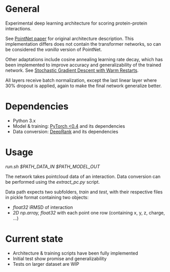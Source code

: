 # General

Experimental deep learning architecture for scoring protein-protein interactions.

See [PointNet paper](https://arxiv.org/abs/1612.00593) for original architecture description. This implementation differs does not contain the transformer networks, so can be considered the *vanilla* version of PointNet.

Other adaptations include cosine annealing learning rate decay, which has been implemented to improve accuracy and generalizability of the trained network. See [Stochastic Gradient Descent with Warm Restarts](https://arxiv.org/abs/1608.03983).

All layers receive batch normalization, except the last linear layer where 30% dropout is applied, again to make the final network generalize better.

# Dependencies

* Python 3.x
* Model & training: [PyTorch <0.4](https://github.com/pytorch/pytorch) and its dependencies
* Data conversion: [DeepRank](https://github.com/DeepRank/deeprank) and its dependencies

# Usage

*run.sh $PATH_DATA_IN $PATH_MODEL_OUT*

The network takes pointcloud data of an interaction. Data conversion can be performed using the *extract_pc.py* script.

Data path expects two subfolders, *train* and *test*, with their respective files in pickle format containing two objects:

* *float32* iRMSD of interaction
* *2D np.array, float32* with each point one row (containing x, y, z, charge, ...)

# Current state

* Architecture & training scripts have been fully implemented
* Initial test show promise and generalizability
* Tests on larger dataset are WIP